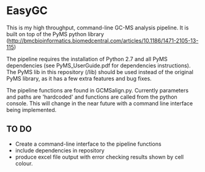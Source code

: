EasyGC
======

This is my high throughput, command-line GC-MS analysis pipeline. It is built on top of the PyMS python library (http://bmcbioinformatics.biomedcentral.com/articles/10.1186/1471-2105-13-115)

The pipeline requires the installation of Python 2.7 and all PyMS dependencies (see PyMS_UserGuide.pdf for dependencies instructions). The PyMS lib in this repository (/lib) should be used instead of the original PyMS library, as it has a few extra features and bug fixes.

The pipeline functions are found in GCMSalign.py. Currently parameters and paths are 'hardcoded' and functions are called from the python console. This will change in the near future with a command line interface being implemented.

TO DO
-----
- Create a command-line interface to the pipeline functions 
- include dependencies in repository
- produce excel file output with error checking results shown by cell colour.
